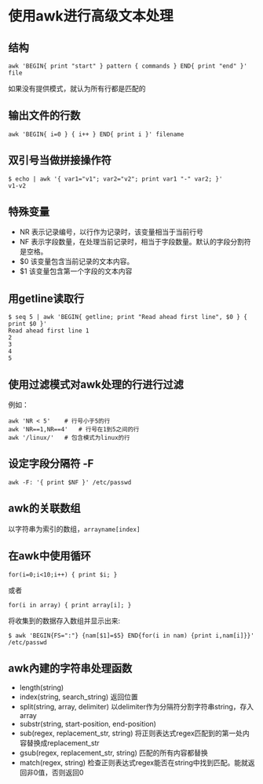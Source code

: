 # 使用awk进行高级文本处理

## 结构
```shell
awk 'BEGIN{ print "start" } pattern { commands } END{ print "end" }' file
```
如果没有提供模式，就认为所有行都是匹配的

## 输出文件的行数
```shell
awk 'BEGIN{ i=0 } { i++ } END{ print i }' filename
```

## 双引号当做拼接操作符
```shell
$ echo | awk '{ var1="v1"; var2="v2"; print var1 "-" var2; }'
v1-v2
```

## 特殊变量
+ NR    表示记录编号，以行作为记录时，该变量相当于当前行号
+ NF    表示字段数量，在处理当前记录时，相当于字段数量。默认的字段分割符是空格。
+ $0    该变量包含当前记录的文本内容。
+ $1    该变量包含第一个字段的文本内容


## 用getline读取行
```shell
$ seq 5 | awk 'BEGIN{ getline; print "Read ahead first line", $0 } { print $0 }'
Read ahead first line 1
2
3
4
5
```

## 使用过滤模式对awk处理的行进行过滤
例如：
```shell
awk 'NR < 5'    # 行号小于5的行
awk 'NR==1,NR==4'   # 行号在1到5之间的行
awk '/linux/'   # 包含模式为linux的行
```

## 设定字段分隔符 -F
```shell
awk -F: '{ print $NF }' /etc/passwd
```

## awk的关联数组
以字符串为索引的数组，`arrayname[index]`

## 在awk中使用循环
```shell
for(i=0;i<10;i++) { print $i; }
```
或者
```shell
for(i in array) { print array[i]; }
```

将收集到的数据存入数组并显示出来:
```shell
$ awk 'BEGIN{FS=":"} {nam[$1]=$5} END{for(i in nam) {print i,nam[i]}}' /etc/passwd
```


## awk內建的字符串处理函数
+ length(string)
+ index(string, search_string)  返回位置
+ split(string, array, delimiter)   以delimiter作为分隔符分割字符串string，存入array
+ substr(string, start-position, end-position)
+ sub(regex, replacement_str, string)   将正则表达式regex匹配到的第一处内容替换成replacement_str
+ gsub(regex, replacement_str, string)  匹配的所有内容都替换
+ match(regex, string)  检查正则表达式regex能否在string中找到匹配。能就返回非0值，否则返回0